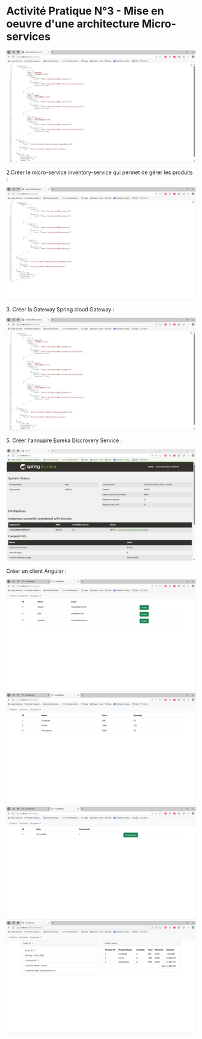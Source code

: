 <h1>Activité Pratique N°3 - Mise en oeuvre d'une architecture Micro-services</h1>
<img src="assets\customersexec.jpg">
<p>2.Créer le micro-service inventory-service qui permet de gérer les produits :</p>
<img src="assets\inventeryExec.jpg">
<p>3. Créer la Gateway Spring cloud Gateway :</p>
<img src="assets\gatewayexecust.jpg">
<p>5. Créer l'annuaire Eureka Discrovery Service :</p>
<img src="assets\eureka_discovery_exec.jpg">
<p>Créer un client Angular :</p>
<img src="assets\customerAng.jpg">
<img src="assets\productAng.jpg">
<img src="assets\orderAng.jpg">
<img src="assets\orderDetails.jpg">